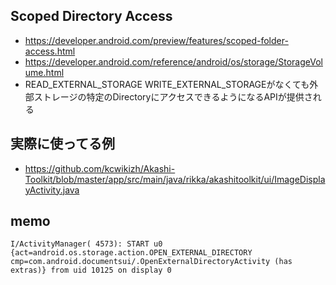## Scoped Directory Access

* https://developer.android.com/preview/features/scoped-folder-access.html
* https://developer.android.com/reference/android/os/storage/StorageVolume.html
* READ_EXTERNAL_STORAGE WRITE_EXTERNAL_STORAGEがなくても外部ストレージの特定のDirectoryにアクセスできるようになるAPIが提供される

## 実際に使ってる例

* https://github.com/kcwikizh/Akashi-Toolkit/blob/master/app/src/main/java/rikka/akashitoolkit/ui/ImageDisplayActivity.java

## memo

```
I/ActivityManager( 4573): START u0 {act=android.os.storage.action.OPEN_EXTERNAL_DIRECTORY cmp=com.android.documentsui/.OpenExternalDirectoryActivity (has extras)} from uid 10125 on display 0
```